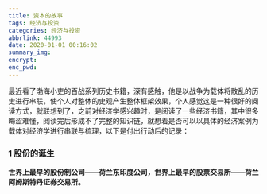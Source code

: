 ```yaml
---
title: 资本的故事
tags: 经济与投资
categories: 经济与投资
abbrlink: 44993
date: 2020-01-01 00:16:02
summary_img:
encrypt:
enc_pwd:
---
```


​	最近看了渤海小吏的百战系列历史书籍，深有感触，他是以战争为载体将散乱的历史进行串联，使个人对整体的史观产生整体框架效果，个人感觉这是一种很好的阅读方式，就联想到了，之前对经济学感兴趣时，是阅读了一些经济书籍，其中很多晦涩难懂，阅读完后形成不了完整的知识链，就想着是否可以以具体的经济案例为载体对经济学进行串联与梳理，以下是付出行动后的记录：

### 1 股份的诞生

**世界上最早的股份制公司——荷兰东印度公司，世界上最早的股票交易所——荷兰阿姆斯特丹证券交易所。**

  
